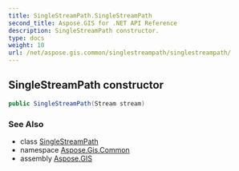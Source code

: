 ```yaml
---
title: SingleStreamPath.SingleStreamPath
second_title: Aspose.GIS for .NET API Reference
description: SingleStreamPath constructor. 
type: docs
weight: 10
url: /net/aspose.gis.common/singlestreampath/singlestreampath/
---
```

## SingleStreamPath constructor

```csharp
public SingleStreamPath(Stream stream)
```

### See Also

* class [SingleStreamPath](../)
* namespace [Aspose.Gis.Common](../../singlestreampath/)
* assembly [Aspose.GIS](../../../)


